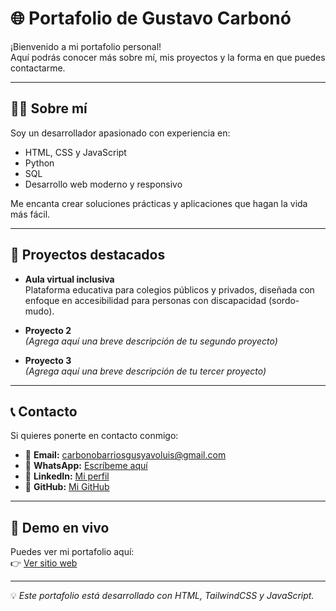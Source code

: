# 🌐 Portafolio de Gustavo Carbonó

¡Bienvenido a mi portafolio personal!  
Aquí podrás conocer más sobre mí, mis proyectos y la forma en que puedes contactarme.  

---

## 👨‍💻 Sobre mí
Soy un desarrollador apasionado con experiencia en:
- HTML, CSS y JavaScript  
- Python  
- SQL  
- Desarrollo web moderno y responsivo  

Me encanta crear soluciones prácticas y aplicaciones que hagan la vida más fácil.

---

## 📂 Proyectos destacados
- **Aula virtual inclusiva**  
  Plataforma educativa para colegios públicos y privados, diseñada con enfoque en accesibilidad para personas con discapacidad (sordo-mudo).  

- **Proyecto 2**  
  *(Agrega aquí una breve descripción de tu segundo proyecto)*  

- **Proyecto 3**  
  *(Agrega aquí una breve descripción de tu tercer proyecto)*  

---

## 📞 Contacto
Si quieres ponerte en contacto conmigo:  

- 📧 **Email:** [carbonobarriosgusyavoluis@gmail.com](mailto:carbonobarriosgusyavoluis@gmail.com)  
- 💬 **WhatsApp:** [Escríbeme aquí](https://wa.me/qr/QPENALGNQ7OBG1)  
- 🔗 **LinkedIn:** [Mi perfil](https://www.linkedin.com/in/gustavo-carbonó-ab9a092b0)  
- 🐙 **GitHub:** [Mi GitHub](https://github.com/GustavoLuis777)  

---

## 🚀 Demo en vivo
Puedes ver mi portafolio aquí:  
👉 [Ver sitio web](https://gustavoluis777.github.io/portafolio/)  

---

💡 *Este portafolio está desarrollado con HTML, TailwindCSS y JavaScript.*  
